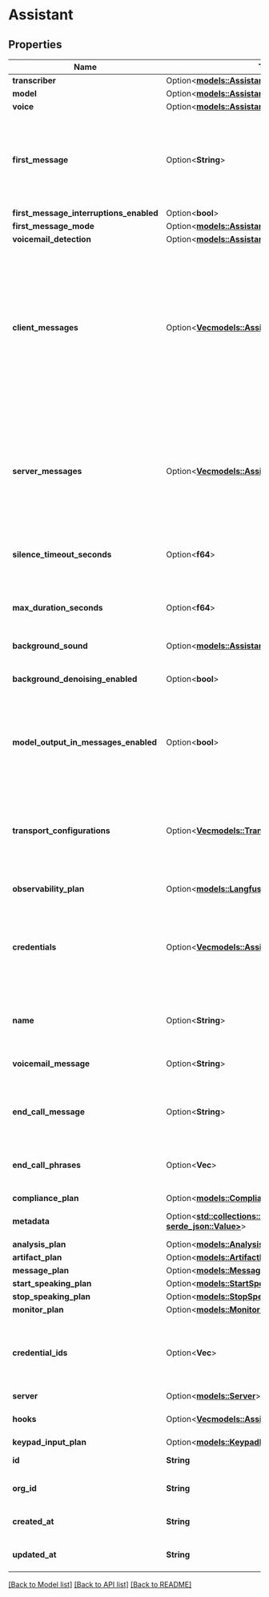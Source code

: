 # Assistant

## Properties

Name | Type | Description | Notes
------------ | ------------- | ------------- | -------------
**transcriber** | Option<[**models::AssistantTranscriber**](AssistantTranscriber.md)> |  | [optional]
**model** | Option<[**models::AssistantModel**](AssistantModel.md)> |  | [optional]
**voice** | Option<[**models::AssistantVoice**](AssistantVoice.md)> |  | [optional]
**first_message** | Option<**String**> | This is the first message that the assistant will say. This can also be a URL to a containerized audio file (mp3, wav, etc.).  If unspecified, assistant will wait for user to speak and use the model to respond once they speak. | [optional]
**first_message_interruptions_enabled** | Option<**bool**> |  | [optional]
**first_message_mode** | Option<[**models::AssistantFirstMessageMode**](AssistantFirstMessageMode.md)> |  | [optional]
**voicemail_detection** | Option<[**models::AssistantVoicemailDetection**](AssistantVoicemailDetection.md)> |  | [optional]
**client_messages** | Option<[**Vec<models::AssistantClientMessagesItem>**](AssistantClientMessagesItem.md)> | These are the messages that will be sent to your Client SDKs. Default is conversation-update,function-call,hang,model-output,speech-update,status-update,transfer-update,transcript,tool-calls,user-interrupted,voice-input,workflow.node.started. You can check the shape of the messages in ClientMessage schema. | [optional]
**server_messages** | Option<[**Vec<models::AssistantServerMessagesItem>**](AssistantServerMessagesItem.md)> | These are the messages that will be sent to your Server URL. Default is conversation-update,end-of-call-report,function-call,hang,speech-update,status-update,tool-calls,transfer-destination-request,user-interrupted. You can check the shape of the messages in ServerMessage schema. | [optional]
**silence_timeout_seconds** | Option<**f64**> | How many seconds of silence to wait before ending the call. Defaults to 30.  @default 30 | [optional]
**max_duration_seconds** | Option<**f64**> | This is the maximum number of seconds that the call will last. When the call reaches this duration, it will be ended.  @default 600 (10 minutes) | [optional]
**background_sound** | Option<[**models::AssistantBackgroundSound**](AssistantBackgroundSound.md)> |  | [optional]
**background_denoising_enabled** | Option<**bool**> | This enables filtering of noise and background speech while the user is talking.  Default `false` while in beta.  @default false | [optional]
**model_output_in_messages_enabled** | Option<**bool**> | This determines whether the model's output is used in conversation history rather than the transcription of assistant's speech.  Default `false` while in beta.  @default false | [optional]
**transport_configurations** | Option<[**Vec<models::TransportConfigurationTwilio>**](TransportConfigurationTwilio.md)> | These are the configurations to be passed to the transport providers of assistant's calls, like Twilio. You can store multiple configurations for different transport providers. For a call, only the configuration matching the call transport provider is used. | [optional]
**observability_plan** | Option<[**models::LangfuseObservabilityPlan**](LangfuseObservabilityPlan.md)> |  | [optional]
**credentials** | Option<[**Vec<models::AssistantCredentialsItem>**](AssistantCredentialsItem.md)> | These are dynamic credentials that will be used for the assistant calls. By default, all the credentials are available for use in the call but you can supplement an additional credentials using this. Dynamic credentials override existing credentials. | [optional]
**name** | Option<**String**> | This is the name of the assistant.  This is required when you want to transfer between assistants in a call. | [optional]
**voicemail_message** | Option<**String**> | This is the message that the assistant will say if the call is forwarded to voicemail.  If unspecified, it will hang up. | [optional]
**end_call_message** | Option<**String**> | This is the message that the assistant will say if it ends the call.  If unspecified, it will hang up without saying anything. | [optional]
**end_call_phrases** | Option<**Vec<String>**> | This list contains phrases that, if spoken by the assistant, will trigger the call to be hung up. Case insensitive. | [optional]
**compliance_plan** | Option<[**models::CompliancePlan**](CompliancePlan.md)> |  | [optional]
**metadata** | Option<[**std::collections::HashMap<String, serde_json::Value>**](serde_json::Value.md)> | This is for metadata you want to store on the assistant. | [optional]
**analysis_plan** | Option<[**models::AnalysisPlan**](AnalysisPlan.md)> |  | [optional]
**artifact_plan** | Option<[**models::ArtifactPlan**](ArtifactPlan.md)> |  | [optional]
**message_plan** | Option<[**models::MessagePlan**](MessagePlan.md)> |  | [optional]
**start_speaking_plan** | Option<[**models::StartSpeakingPlan**](StartSpeakingPlan.md)> |  | [optional]
**stop_speaking_plan** | Option<[**models::StopSpeakingPlan**](StopSpeakingPlan.md)> |  | [optional]
**monitor_plan** | Option<[**models::MonitorPlan**](MonitorPlan.md)> |  | [optional]
**credential_ids** | Option<**Vec<String>**> | These are the credentials that will be used for the assistant calls. By default, all the credentials are available for use in the call but you can provide a subset using this. | [optional]
**server** | Option<[**models::Server**](Server.md)> |  | [optional]
**hooks** | Option<[**Vec<models::AssistantHooks>**](AssistantHooks.md)> | This is a set of actions that will be performed on certain events. | [optional]
**keypad_input_plan** | Option<[**models::KeypadInputPlan**](KeypadInputPlan.md)> |  | [optional]
**id** | **String** | This is the unique identifier for the assistant. | 
**org_id** | **String** | This is the unique identifier for the org that this assistant belongs to. | 
**created_at** | **String** | This is the ISO 8601 date-time string of when the assistant was created. | 
**updated_at** | **String** | This is the ISO 8601 date-time string of when the assistant was last updated. | 

[[Back to Model list]](../README.md#documentation-for-models) [[Back to API list]](../README.md#documentation-for-api-endpoints) [[Back to README]](../README.md)


